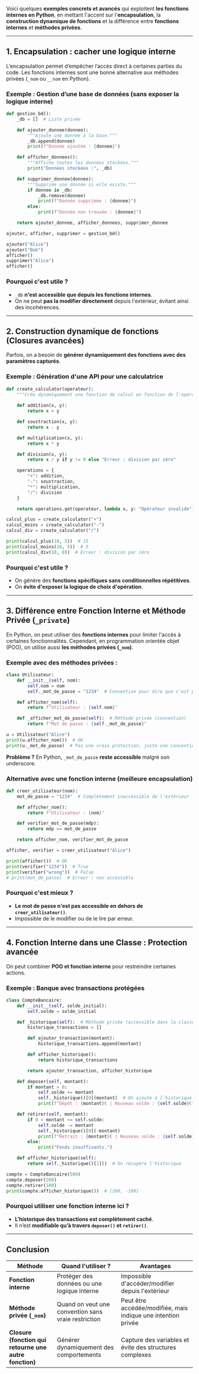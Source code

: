 Voici quelques **exemples concrets et avancés** qui exploitent **les fonctions internes en Python**, en mettant l'accent sur l'**encapsulation**, 
la **construction dynamique de fonctions** et la différence entre **fonctions internes** et **méthodes privées**.

---

## **1. Encapsulation : cacher une logique interne**
L’encapsulation permet d’empêcher l’accès direct à certaines parties du code. Les fonctions internes sont une bonne alternative aux méthodes privées (`_nom` ou `__nom` en Python).

### **Exemple : Gestion d’une base de données (sans exposer la logique interne)**
```python
def gestion_bd():
    _db = []  # Liste privée

    def ajouter_donnee(donnee):
        """Ajoute une donnée à la base."""
        _db.append(donnee)
        print(f"Donnée ajoutée : {donnee}")

    def afficher_donnees():
        """Affiche toutes les données stockées."""
        print("Données stockées :", _db)

    def supprimer_donnee(donnee):
        """Supprime une donnée si elle existe."""
        if donnee in _db:
            _db.remove(donnee)
            print(f"Donnée supprimée : {donnee}")
        else:
            print(f"Donnée non trouvée : {donnee}")

    return ajouter_donnee, afficher_donnees, supprimer_donnee

ajouter, afficher, supprimer = gestion_bd()

ajouter("Alice")
ajouter("Bob")
afficher()
supprimer("Alice")
afficher()
```
### **Pourquoi c'est utile ?**
- `_db` **n'est accessible que depuis les fonctions internes**.
- On ne peut **pas la modifier directement** depuis l'extérieur, évitant ainsi des incohérences.

---

## **2. Construction dynamique de fonctions (Closures avancées)**
Parfois, on a besoin de **générer dynamiquement des fonctions avec des paramètres capturés**.

### **Exemple : Génération d'une API pour une calculatrice**
```python
def create_calculator(operateur):
    """Crée dynamiquement une fonction de calcul en fonction de l'opérateur."""
    
    def addition(x, y):
        return x + y

    def soustraction(x, y):
        return x - y

    def multiplication(x, y):
        return x * y

    def division(x, y):
        return x / y if y != 0 else "Erreur : division par zéro"

    operations = {
        "+": addition,
        "-": soustraction,
        "*": multiplication,
        "/": division
    }

    return operations.get(operateur, lambda x, y: "Opérateur invalide")

calcul_plus = create_calculator("+")
calcul_moins = create_calculator("-")
calcul_div = create_calculator("/")

print(calcul_plus(10, 5))  # 15
print(calcul_moins(10, 5))  # 5
print(calcul_div(10, 0))  # Erreur : division par zéro
```
### **Pourquoi c'est utile ?**
- On génère des **fonctions spécifiques sans conditionnelles répétitives**.
- On **évite d'exposer la logique de choix d'opération**.

---

## **3. Différence entre Fonction Interne et Méthode Privée (`_private`)**
En Python, on peut utiliser des **fonctions internes** pour limiter l'accès à certaines fonctionnalités. Cependant, en programmation orientée objet (POO), on utilise aussi **les méthodes privées (`_nom`)**.

### **Exemple avec des méthodes privées :**
```python
class Utilisateur:
    def __init__(self, nom):
        self.nom = nom
        self._mot_de_passe = "1234"  # Convention pour dire que c'est privé

    def afficher_nom(self):
        return f"Utilisateur : {self.nom}"

    def _afficher_mot_de_passe(self):  # Méthode privée (convention)
        return f"Mot de passe : {self._mot_de_passe}"

u = Utilisateur("Alice")
print(u.afficher_nom())  # OK
print(u._mot_de_passe)  # Pas une vraie protection, juste une convention
```
**Problème ?** En Python, `_mot_de_passe` **reste accessible** malgré son underscore.

### **Alternative avec une fonction interne (meilleure encapsulation)**
```python
def creer_utilisateur(nom):
    mot_de_passe = "1234"  # Complètement inaccessible de l'extérieur

    def afficher_nom():
        return f"Utilisateur : {nom}"

    def verifier_mot_de_passe(mdp):
        return mdp == mot_de_passe

    return afficher_nom, verifier_mot_de_passe

afficher, verifier = creer_utilisateur("Alice")

print(afficher())  # OK
print(verifier("1234"))  # True
print(verifier("wrong"))  # False
# print(mot_de_passe)  # Erreur : non accessible
```
### **Pourquoi c'est mieux ?**
- **Le mot de passe n'est pas accessible en dehors de `creer_utilisateur()`**.
- Impossible de le modifier ou de le lire par erreur.

---

## **4. Fonction Interne dans une Classe : Protection avancée**
On peut combiner **POO et fonction interne** pour restreindre certaines actions.

### **Exemple : Banque avec transactions protégées**
```python
class CompteBancaire:
    def __init__(self, solde_initial):
        self.solde = solde_initial

    def _historique(self):  # Méthode privée (accessible dans la classe)
        historique_transactions = []

        def ajouter_transaction(montant):
            historique_transactions.append(montant)

        def afficher_historique():
            return historique_transactions

        return ajouter_transaction, afficher_historique

    def deposer(self, montant):
        if montant > 0:
            self.solde += montant
            self._historique()[0](montant)  # On ajoute à l'historique
            print(f"Dépôt : {montant}€ | Nouveau solde : {self.solde}€")

    def retirer(self, montant):
        if 0 < montant <= self.solde:
            self.solde -= montant
            self._historique()[0](-montant)
            print(f"Retrait : {montant}€ | Nouveau solde : {self.solde}€")
        else:
            print("Fonds insuffisants.")

    def afficher_historique(self):
        return self._historique()[1]()  # On récupère l'historique

compte = CompteBancaire(500)
compte.deposer(200)
compte.retirer(100)
print(compte.afficher_historique())  # [200, -100]
```
### **Pourquoi utiliser une fonction interne ici ?**
- **L’historique des transactions est complètement caché**.
- Il n’est **modifiable qu’à travers `deposer()` et `retirer()`**.

---

## **Conclusion**
| Méthode | Quand l'utiliser ? | Avantages |
|---------|-------------------|-----------|
| **Fonction interne** | Protéger des données ou une logique interne | Impossible d'accéder/modifier depuis l'extérieur |
| **Méthode privée (`_nom`)** | Quand on veut une convention sans vraie restriction | Peut être accédée/modifiée, mais indique une intention privée |
| **Closure (fonction qui retourne une autre fonction)** | Générer dynamiquement des comportements | Capture des variables et évite des structures complexes |
